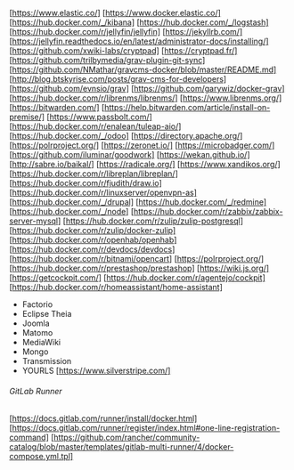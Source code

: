 [https://www.elastic.co/]
[https://www.docker.elastic.co/]
[https://hub.docker.com/_/kibana]
[https://hub.docker.com/_/logstash]
[https://hub.docker.com/r/jellyfin/jellyfin]
[https://jekyllrb.com/]
[https://jellyfin.readthedocs.io/en/latest/administrator-docs/installing/]
[https://github.com/xwiki-labs/cryptpad]
[https://cryptpad.fr/]
[https://github.com/trilbymedia/grav-plugin-git-sync]
[https://github.com/NMathar/gravcms-docker/blob/master/README.md]
[http://blog.btskyrise.com/posts/grav-cms-for-developers]
[https://github.com/evnsio/grav]
[https://github.com/garywiz/docker-grav]
[https://hub.docker.com/r/librenms/librenms/]
[https://www.librenms.org/]
[https://bitwarden.com/]
[https://help.bitwarden.com/article/install-on-premise/]
[https://www.passbolt.com/]
[https://hub.docker.com/r/enalean/tuleap-aio/]
[https://hub.docker.com/_/odoo]
[https://directory.apache.org/]
[https://polrproject.org/]
[https://zeronet.io/]
[https://microbadger.com/]
[https://github.com/iluminar/goodwork]
[https://wekan.github.io/]
[http://sabre.io/baikal/]
[https://radicale.org/]
[https://www.xandikos.org/]
[https://hub.docker.com/r/libreplan/libreplan/]
[https://hub.docker.com/r/fjudith/draw.io]
[https://hub.docker.com/r/linuxserver/openvpn-as]
[https://hub.docker.com/_/drupal]
[https://hub.docker.com/_/redmine]
[https://hub.docker.com/_/node]
[https://hub.docker.com/r/zabbix/zabbix-server-mysql]
[https://hub.docker.com/r/zulip/zulip-postgresql]
[https://hub.docker.com/r/zulip/docker-zulip]
[https://hub.docker.com/r/openhab/openhab]
[https://hub.docker.com/r/devdocs/devdocs]
[https://hub.docker.com/r/bitnami/opencart]
[https://polrproject.org/]
[https://hub.docker.com/r/prestashop/prestashop]
[https://wiki.js.org/]
[https://getcockpit.com/]
[https://hub.docker.com/r/agentejo/cockpit]
[https://hub.docker.com/r/homeassistant/home-assistant]
- Factorio
- Eclipse Theia
- Joomla
- Matomo
- MediaWiki
- Mongo
- Transmission
- YOURLS
[https://www.silverstripe.com/]

###### GitLab Runner

[https://docs.gitlab.com/runner/install/docker.html]
[https://docs.gitlab.com/runner/register/index.html#one-line-registration-command]
[https://github.com/rancher/community-catalog/blob/master/templates/gitlab-multi-runner/4/docker-compose.yml.tpl]
